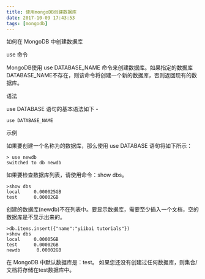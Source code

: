 ```yaml
---
title: 使用mongoDB创建数据库
date: 2017-10-09 17:43:53
tags: [mongodb]
---
```


如何在 MongoDB 中创建数据库

use 命令

MongoDB使用 use DATABASE_NAME 命令来创建数据库。如果指定的数据库DATABASE_NAME不存在，则该命令将创建一个新的数据库，否则返回现有的数据库。

语法

use DATABASE 语句的基本语法如下 -

	use DATABASE_NAME

示例

如果要创建一个名称为<newdb>的数据库，那么使用 use DATABASE 语句将如下所示：

	> use newdb
	switched to db newdb

如果要检查数据库列表，请使用命令：show dbs。

	>show dbs
	local     0.000025GB
	test      0.00002GB

创建的数据库(newdb)不在列表中。要显示数据库，需要至少插入一个文档，空的数据库是不显示出来的。

	>db.items.insert({"name":"yiibai tutorials"})
	>show dbs
	local     0.00005GB
	test      0.00002GB
	newdb      0.00002GB

在 MongoDB 中默认数据库是：test。 如果您还没有创建过任何数据库，则集合/文档将存储在test数据库中。
